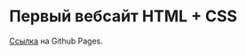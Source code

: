 # Первый вебсайт HTML + CSS

[Ссылка](https://dmitriy-shevelev.github.io/advanced-css/) на Github Pages.